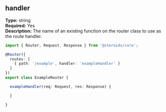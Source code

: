 ## handler

**Type:** string  
**Required:** Yes  
**Description:** The name of an existing function on the router class to use as the route handler.

```ts
import { Router, Request, Response } from '@steroids/core';

@Router({
  routes: [
    { path: '/example', handler: 'exampleHandler' }
  ]
})
export class ExampleRouter {

  exampleHandler(req: Request, res: Response) {

  }

}
```
